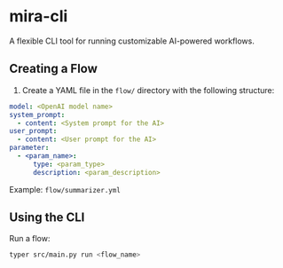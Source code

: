 # mira-cli

A flexible CLI tool for running customizable AI-powered workflows.

## Creating a Flow

1. Create a YAML file in the `flow/` directory with the following structure:

```yaml
model: <OpenAI model name>
system_prompt:
  - content: <System prompt for the AI>
user_prompt:
  - content: <User prompt for the AI>
parameter:
  - <param_name>:
      type: <param_type>
      description: <param_description>
```

Example: `flow/summarizer.yml`

## Using the CLI

Run a flow:

```bash
typer src/main.py run <flow_name>
```
